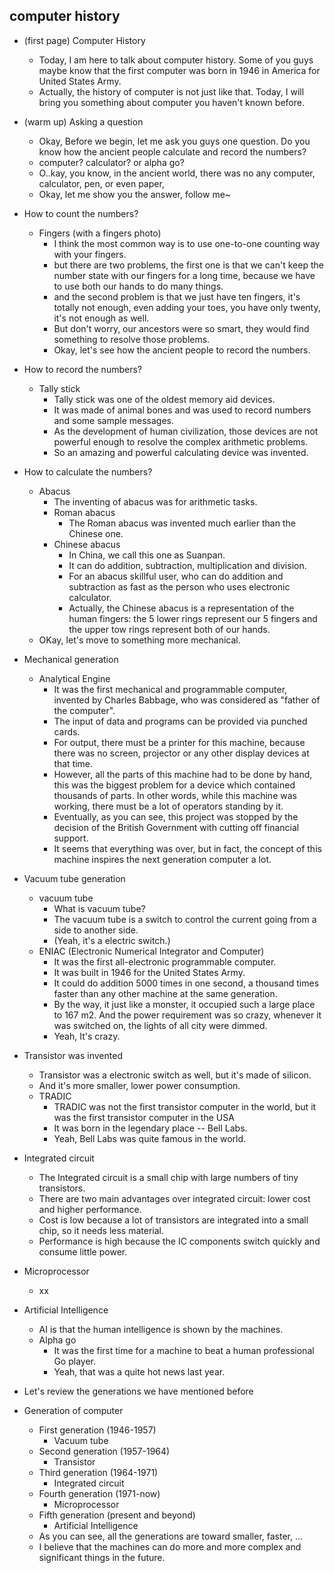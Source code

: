 ## computer history

- (first page) Computer History
    - Today, I am here to talk about computer history. Some of you guys maybe know that the first computer was born in 1946 in America for United States Army.
    - Actually, the history of computer is not just like that. Today, I will bring you something about computer you haven't known before.
- (warm up) Asking a question
    - Okay, Before we begin, let me ask you guys one question. Do you know how the ancient people calculate and record the numbers?
    - computer? calculator? or alpha go?
    - O..kay, you know, in the ancient world, there was no any computer, calculator, pen, or even paper,
    - Okay, let me show you the answer, follow me~
- How to count the numbers?
    - Fingers (with a fingers photo)
        - I think the most common way is to use one-to-one counting way with your fingers.
        - but there are two problems, the first one is that we can't keep the number state with our fingers for a long time, because we have to use both our hands to do many things.
        - and the second problem is that we just have ten fingers, it's totally not enough, even adding your toes, you have only twenty, it's not enough as well.
        - But don't worry, our ancestors were so smart, they would find something to resolve those problems.
        - Okay, let's see how the ancient people to record the numbers.
- How to record the numbers?
    - Tally stick
        - Tally stick was one of the oldest memory aid devices.
        - It was made of animal bones and was used to record numbers and some sample messages.
        - As the development of human civilization, those devices are not powerful enough to resolve the complex arithmetic problems.
        - So an amazing and powerful calculating device was invented.
- How to calculate the numbers?
    - Abacus
        - The inventing of abacus was for arithmetic tasks.
        - Roman abacus
            - The Roman abacus was invented much earlier than the Chinese one.
        - Chinese abacus
            - In China, we call this one as Suanpan.
            - It can do addition, subtraction, multiplication and division.
            - For an abacus skillful user, who can do addition and subtraction as fast as the person who uses electronic calculator.
            - Actually, the Chinese abacus is a representation of the human fingers: the 5 lower rings represent our 5 fingers and the upper tow rings represent both of our hands.
    - OKay, let's move to something more mechanical.
- Mechanical generation
    - Analytical Engine
        - It was the first mechanical and programmable computer, invented by Charles Babbage, who was considered as "father of the computer".
        - The input of data and programs can be provided via punched cards.
        - For output, there must be a printer for this machine, because there was no screen, projector or any other display devices at that time.
        - However, all the parts of this machine had to be done by hand, this was the biggest problem for a device which contained thousands of parts. In other words, while this machine was working, there must be a lot of operators standing by it.
        - Eventually, as you can see, this project was stopped by the decision of the British Government with cutting off financial support.
        - It seems that everything was over, but in fact, the concept of this machine inspires the next generation computer a lot.
- Vacuum tube generation
    - vacuum tube
        - What is vacuum tube?
        - The vacuum tube is a switch to control the current going from a side to another side.
        - (Yeah, it's a electric switch.)
    - ENIAC (Electronic Numerical Integrator and Computer)
        - It was the first all-electronic programmable computer.
        - It was built in 1946 for the United States Army.
        - It could do addition 5000 times in one second, a thousand times faster than any other machine at the same generation.
        - By the way, it just like a monster, it occupied such a large place to 167 m2. And the power requirement was so crazy, whenever it was switched on, the lights of all city were dimmed.
        - Yeah, It's crazy.
- Transistor was invented
    - Transistor was a electronic switch as well, but it's made of silicon.
    - And it's more smaller, lower power consumption.
    - TRADIC
        - TRADIC was not the first transistor computer in the world, but it was the first transistor computer in the USA
        - It was born in the legendary place -- Bell Labs.
        - Yeah, Bell Labs was quite famous in the world.
- Integrated circuit
    - The Integrated circuit is a small chip with large numbers of tiny transistors.
    - There are two main advantages over integrated circuit: lower cost and higher performance.
    - Cost is low because a lot of transistors are integrated into a small chip, so it needs less material.
    - Performance is high because the IC components switch quickly and consume little power.
- Microprocessor
    - xx
- Artificial Intelligence
    - AI is that the human intelligence is shown by the machines.
    - Alpha go
        - It was the first time for a machine to beat a human professional Go player.
        - Yeah, that was a quite hot news last year.

- Let's review the generations we have mentioned before
- Generation of computer
    - First generation (1946-1957)
        - Vacuum tube
    - Second generation (1957-1964)
        - Transistor
    - Third generation (1964-1971)
        - Integrated circuit
    - Fourth generation (1971-now)
        - Microprocessor
    - Fifth generation (present and beyond)
        - Artificial Intelligence
    - As you can see, all the generations are toward smaller, faster, ...
    - I believe that the machines can do more and more complex and significant things in the future.
